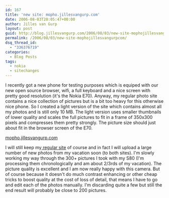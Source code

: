 ```yaml
---
id: 167
title: 'new site: mopho.jillesvangurp.com'
date: 2006-08-03T20:05:47+00:00
author: Jilles van Gurp
layout: post
guid: http://blog.jillesvangurp.com/2006/08/03/new-site-mophojillesvangurpcom/
permalink: /2006/08/03/new-site-mophojillesvangurpcom/
dsq_thread_id:
  - "336376719"
categories:
  - Blog Posts
tags:
  - nokia
  - sitechanges
---
```

I recently got a new phone for testing purposes which is equiped with our new open source browser, wifi, a full keyboard and a nice screen with pretty good resolution (it's the Nokia E70). Anyway, my regular photo site contains a nice collection of pictures but is a bit too heavy for this otherwise nice phone. So I created a light version of the site which contains almost all my photos and is still only 10 MB. The light version uses smaller thumbnails of lower quality and scales the full pictures to fit in a frame of 350x300 pixels and compresses them pretty strongly. The picture size should just about fit in the browser screen of the E70.

[mopho.jillesvangurp.com](http://mopho.jillesvangurp.com)

I will still keep my[ regular site](https://www.jillesvangurp.com) of course and in fact I will upload a large number of new photos from my vacation soon (to both sites). I'm slowly working my way through the 300+ pictures I took with my S80 (I'm processing them chronologically and am about 2/3rds of my vacation). The picture quality is excellent and I am now really happy with this camera. But of course because it doesn't do much contrast enhancing or other cheap tricks to boost quality at the cost of loss of detail, that means I have to go and edit each of the photos manually. I'm discarding quite a few but still the end result will probably be close to 200 pictures.